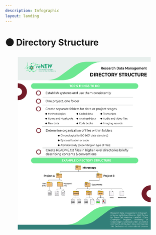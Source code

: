 ```yaml
---
description: Infographic
layout: landing
---
```


# 🟠 Directory Structure

<div data-full-width="true">

<figure><img src="../../.gitbook/assets/RDM_Checklist_Directory.jpg" alt=""><figcaption></figcaption></figure>

</div>
